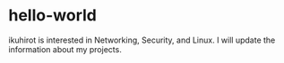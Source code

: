 # hello-world
ikuhirot is interested in Networking, Security, and Linux. I will update the information about my projects.
